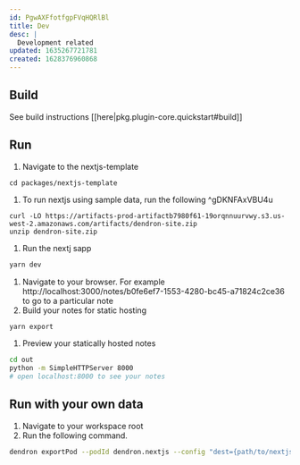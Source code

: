 ```yaml
---
id: PgwAXFfotfgpFVqHQRlBl
title: Dev
desc: |
  Development related
updated: 1635267721781
created: 1628376960868
---
```


## Build

See build instructions [[here|pkg.plugin-core.quickstart#build]] 

## Run
<!-- How to run the program from the current source code -->
1. Navigate to the nextjs-template
  ```
  cd packages/nextjs-template
  ```
1. To run nextjs using sample data, run the following ^gDKNFAxVBU4u
  ```
  curl -LO https://artifacts-prod-artifactb7980f61-19orqnnuurvwy.s3.us-west-2.amazonaws.com/artifacts/dendron-site.zip 
  unzip dendron-site.zip
  ```
1. Run the nextj sapp
  ```sh
  yarn dev
  ```
1. Navigate to your browser. For example http://localhost:3000/notes/b0fe6ef7-1553-4280-bc45-a71824c2ce36 to go to a particular note
1. Build your notes for static hosting
  ```sh
  yarn export
  ```
1. Preview your statically hosted notes 
  ```sh
  cd out
  python -m SimpleHTTPServer 8000
  # open localhost:8000 to see your notes
  ```

## Run with your own data
1. Navigate to your workspace root
1. Run the following command. 
  ```sh
  dendron exportPod --podId dendron.nextjs --config "dest={path/to/nextjs-template}"
  ```
